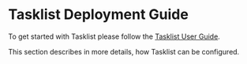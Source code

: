# Tasklist Deployment Guide

To get started with Tasklist please follow the [Tasklist User Guide](/tasklist-user-guide/).

This section describes in more details, how Tasklist can be configured.

